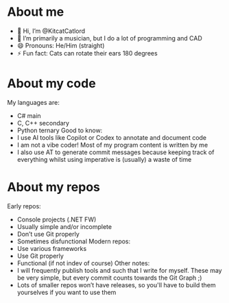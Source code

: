 # About me

- 👋 Hi, I’m @KitcatCatlord
- 👀 I’m primarily a musician, but I do a lot of programming and CAD
- 😄 Pronouns: He/Him (straight)
- ⚡ Fun fact: Cats can rotate their ears 180 degrees


# About my code
My languages are:
- C# main
- C, C++ secondary
- Python ternary
Good to know:
- I use AI tools like Copilot or Codex to annotate and document code
- I am not a vibe coder! Most of my program content is written by me
- I also use AT to generate commit messages because keeping track of everything whilst using imperative is (usually) a waste of time

# About my repos
Early repos:
- Console projects (.NET FW)
- Usually simple and/or incomplete
- Don’t use Git properly
- Sometimes disfunctional
Modern repos:
- Use various frameworks
- Use Git properly
- Functional (if not indev of course)
Other notes:
- I will frequently publish tools and such that I write for myself. These may be very simple, but every commit counts towards the Git Graph ;)
- Lots of smaller repos won’t have releases, so you'll have to build them yourselves if you want to use them

<!---
KitcatCatlord/KitcatCatlord is a ✨ special ✨ repository because its `README.md` (this file) appears on your GitHub profile.
You can click the Preview link to take a look at your changes.
--->
